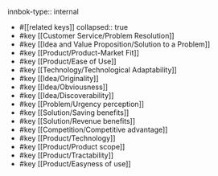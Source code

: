 innbok-type:: internal
- #[[related keys]]
collapsed:: true
- #key [[Customer Service/Problem Resolution]]
- #key [[Idea and Value Proposition/Solution to a Problem]]
- #key [[Product/Product-Market Fit]]
- #key [[Product/Ease of Use]]
- #key [[Technology/Technological Adaptability]]
- #key [[Idea/Originality]]
- #key [[Idea/Obviousness]]
- #key [[Idea/Discoverability]]
- #key [[Problem/Urgency perception]]
- #key [[Solution/Saving benefits]]
- #key [[Solution/Revenue benefits]]
- #key [[Competition/Competitive advantage]]
- #key [[Product/Technology]]
- #key [[Product/Product scope]]
- #key [[Product/Tractability]]
- #key [[Product/Easyness of use]]









